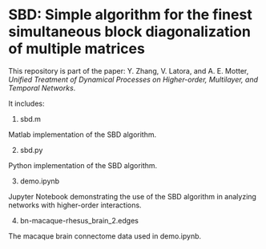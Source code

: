 # SBD: Simple algorithm for the finest simultaneous block diagonalization of multiple matrices
This repository is part of the paper: Y. Zhang, V. Latora, and A. E. Motter, _Unified Treatment of Dynamical Processes on Higher-order, Multilayer, and Temporal Networks_.

It includes:
1. sbd.m

  Matlab implementation of the SBD algorithm.

2. sbd.py

  Python implementation of the SBD algorithm.

3. demo.ipynb

  Jupyter Notebook demonstrating the use of the SBD algorithm in analyzing networks with higher-order interactions.

4. bn-macaque-rhesus_brain_2.edges

  The macaque brain connectome data used in demo.ipynb.
